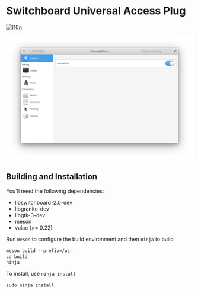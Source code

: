 # Switchboard Universal Access Plug
[![l10n](https://l10n.elementary.io/widgets/switchboard/switchboard-plug-a11y/svg-badge.svg)](https://l10n.elementary.io/projects/switchboard/switchboard-plug-a11y)

![screenshot](data/screenshot.png?raw=true)

## Building and Installation

You'll need the following dependencies:

* libswitchboard-2.0-dev
* libgranite-dev
* libgtk-3-dev
* meson
* valac (>= 0.22)

Run `meson` to configure the build environment and then `ninja` to build

    meson build --prefix=/usr
    cd build
    ninja

To install, use `ninja install`

    sudo ninja install
